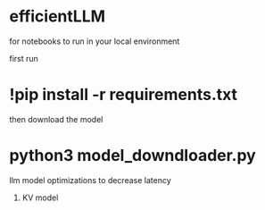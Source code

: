 # efficientLLM

for notebooks to run in your local environment

first run
# !pip install -r requirements.txt

then download the model

# python3 model_downdloader.py

llm model optimizations to decrease latency

1. KV model